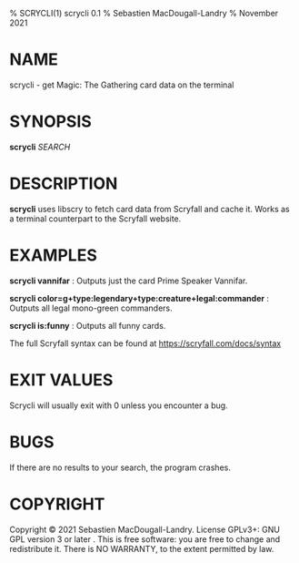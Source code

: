 % SCRYCLI(1) scrycli 0.1
% Sebastien MacDougall-Landry
% November 2021

# NAME
scrycli - get Magic: The Gathering card data on the terminal

# SYNOPSIS
**scrycli** *SEARCH*

# DESCRIPTION
**scrycli** uses libscry to fetch card data from Scryfall and cache it. Works as a terminal counterpart to the Scryfall website.

# EXAMPLES
**scrycli vannifar**
: Outputs just the card Prime Speaker Vannifar.

**scrycli color=g+type:legendary+type:creature+legal:commander**
: Outputs all legal mono-green commanders.

**scrycli is:funny**
: Outputs all funny cards.

The full Scryfall syntax can be found at https://scryfall.com/docs/syntax

# EXIT VALUES
Scrycli will usually exit with 0 unless you encounter a bug.


# BUGS
If there are no results to your search, the program crashes.

# COPYRIGHT
Copyright © 2021 Sebastien MacDougall-Landry. License GPLv3+: GNU GPL version 3 or later . This is free software: you are free to change and redistribute it. There is NO WARRANTY, to the extent permitted by law.
